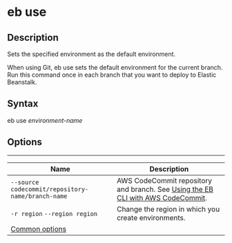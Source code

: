 # eb use<a name="eb3-use"></a>

## Description<a name="eb3-usedescription"></a>

Sets the specified environment as the default environment\.

When using Git, eb use sets the default environment for the current branch\. Run this command once in each branch that you want to deploy to Elastic Beanstalk\.

## Syntax<a name="eb3-usesyntax"></a>

 eb use *environment\-name* 

## Options<a name="eb3-useoptions"></a>


****  

|  Name  |  Description  | 
| --- | --- | 
|  `--source codecommit/repository-name/branch-name`  |  AWS CodeCommit repository and branch\. See [Using the EB CLI with AWS CodeCommit](eb-cli-codecommit.md)\.  | 
|  `-r region` `--region region`  |  Change the region in which you create environments\.  | 
|  [Common options](eb3-cmd-options.md)  |  | 